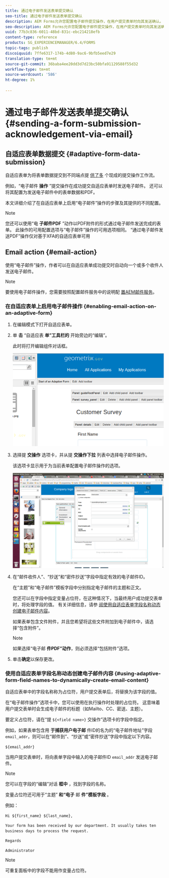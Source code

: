 ```yaml
---
title: 通过电子邮件发送表单提交确认
seo-title: 通过电子邮件发送表单提交确认
description: AEM Forms允许您配置电子邮件提交操作，在用户提交表单时向其发送确认。
seo-description: AEM Forms允许您配置电子邮件提交操作，在用户提交表单时向其发送确认。
uuid: 77b3c836-6011-48bd-831c-ebc214218efb
content-type: reference
products: SG_EXPERIENCEMANAGER/6.4/FORMS
topic-tags: publish
discoiquuid: 7ffe6317-174b-4d80-9ac6-9bfb5eed7e29
translation-type: tm+mt
source-git-commit: 36baba4ee20dd3d7d23bc50bfa91129588f55d32
workflow-type: tm+mt
source-wordcount: '586'
ht-degree: 1%

---
```



# 通过电子邮件发送表单提交确认 {#sending-a-form-submission-acknowledgement-via-email}

## 自适应表单数据提交 {#adaptive-form-data-submission}

自适应表单为将表单数据提交到不同端点提 [供了多](/help/forms/using/configuring-submit-actions.md) 个现成的提交操作工作流。

例如，“电子邮件 **操作** ”提交操作在成功提交自适应表单时发送电子邮件。 还可以将其配置为发送电子邮件中的表单数据和PDF。

本文详细介绍了在自适应表单上启用“电子邮件”操作的步骤及其提供的不同配置。

>[!NOTE]
>
>您还可以使用“电 **子邮件PDF** ”动作以PDF附件的形式通过电子邮件发送完成的表单。 此操作的可用配置选项与“电子邮件”操作的可用选项相同。 “通过电子邮件发送PDF”操作仅对基于XFA的自适应表单可用

## Email action {#email-action}

使用“电子邮件”操作，作者可以在自适应表单成功提交时自动向一个或多个收件人发送电子邮件。

>[!NOTE]
>
>要使用电子邮件操作，您需要按照配置邮件服务中的说明配 [置AEM邮件服务](/help/sites-administering/notification.md#configuring-the-mail-service)。

### 在自适应表单上启用电子邮件操作 {#enabling-email-action-on-an-adaptive-form}

1. 在编辑模式下打开自适应表单。

1. 单 **击** “自适应表 **单”工具栏的** 开始旁边的“编辑”。

   此时将打开编辑组件对话框。

   ![自适应表单的编辑组件对话框](assets/start_of_adp_form.png)

1. 选择提 **交操作** 选项卡，并从提 **交操作下拉** 列表中选择电子邮件操作。

   该选项卡显示用于为当前表单配置电子邮件操作的选项。

   ![“提交操作”选项卡](assets/dialog.png)

1. 在“邮件收件人”、“抄送”和“密件抄送”字段中指定有效的电子邮件ID。

   在“主题”和“电子邮件”模板字段中分别指定电子邮件的主题和正文。

   您还可以在字段中指定变量占位符，在这种情况下，当最终用户成功提交表单时，将处理字段的值。 有关详细信息，请参 [阅使用自适应表单字段名称动态创建电子邮件内容](/help/forms/using/form-submission-receipt-via-email.md#p-using-adaptive-form-field-names-to-dynamically-create-email-content-p)。

   如果表单包含文件附件，并且您希望将这些文件附加到电子邮件中，请选择“包含附件”。

   >[!NOTE]
   >
   >如果选择“电子邮 **件PDF”动作**，则必须选择“包括附件”选项。

1. 单击&#x200B;**确定**&#x200B;以保存更改。

### 使用自适应表单字段名称动态创建电子邮件内容 {#using-adaptive-form-field-names-to-dynamically-create-email-content}

自适应表单中的字段名称称为占位符，用户提交表单后，将替换为该字段的值。

在“电子邮件操作”选项卡中，您可以使用在执行操作时处理的占位符。 这意味着用户提交表单时会生成电子邮件的标题（如Mailto、CC、密送、主题）。

要定义占位符，请在“提 `${<field name>}` 交操作”选项卡的字段中指定。

例如，如果表单包含用 **于捕获用户电子邮** 件ID的名为的“电子邮件地址”字段 `email_addr`，则可以在“邮件到”、“抄送”或“密件抄送”字段中指定以下内容。

`${email_addr}`

当用户提交表单时，将向表单字段中输入的电子邮件ID `email_addr` 发送电子邮件。

>[!NOTE]
>
>您可以在字段的“编辑”对话 **框中** ，找到字段的名称。

变量占位符还可用于“主题” **和“电子** 邮 **件”模板字段** 。

例如：

`Hi ${first_name} ${last_name},`

`Your form has been received by our department. It usually takes ten business days to process the request.`

`Regards`

`Administrator`

>[!NOTE]
>
>可重复面板中的字段不能用作变量占位符。

